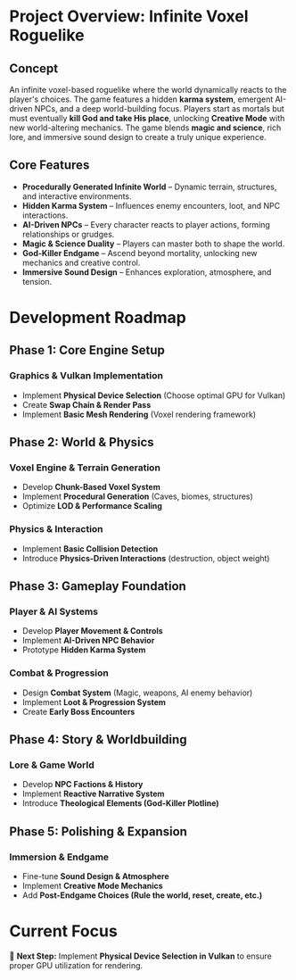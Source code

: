 # **Project Overview: Infinite Voxel Roguelike**

## **Concept**
An infinite voxel-based roguelike where the world dynamically reacts to the player's choices. The game features a hidden **karma system**, emergent AI-driven NPCs, and a deep world-building focus. Players start as mortals but must eventually **kill God and take His place**, unlocking **Creative Mode** with new world-altering mechanics. The game blends **magic and science**, rich lore, and immersive sound design to create a truly unique experience.

## **Core Features**
- **Procedurally Generated Infinite World** – Dynamic terrain, structures, and interactive environments.
- **Hidden Karma System** – Influences enemy encounters, loot, and NPC interactions.
- **AI-Driven NPCs** – Every character reacts to player actions, forming relationships or grudges.
- **Magic & Science Duality** – Players can master both to shape the world.
- **God-Killer Endgame** – Ascend beyond mortality, unlocking new mechanics and creative control.
- **Immersive Sound Design** – Enhances exploration, atmosphere, and tension.

# **Development Roadmap**

## **Phase 1: Core Engine Setup**
### **Graphics & Vulkan Implementation**
- Implement **Physical Device Selection** (Choose optimal GPU for Vulkan)
- Create **Swap Chain & Render Pass**
- Implement **Basic Mesh Rendering** (Voxel rendering framework)

## **Phase 2: World & Physics**
### **Voxel Engine & Terrain Generation**
- Develop **Chunk-Based Voxel System**
- Implement **Procedural Generation** (Caves, biomes, structures)
- Optimize **LOD & Performance Scaling**

### **Physics & Interaction**
- Implement **Basic Collision Detection**
- Introduce **Physics-Driven Interactions** (destruction, object weight)

## **Phase 3: Gameplay Foundation**
### **Player & AI Systems**
- Develop **Player Movement & Controls**
- Implement **AI-Driven NPC Behavior**
- Prototype **Hidden Karma System**

### **Combat & Progression**
- Design **Combat System** (Magic, weapons, AI enemy behavior)
- Implement **Loot & Progression System**
- Create **Early Boss Encounters**

## **Phase 4: Story & Worldbuilding**
### **Lore & Game World**
- Develop **NPC Factions & History**
- Implement **Reactive Narrative System**
- Introduce **Theological Elements (God-Killer Plotline)**

## **Phase 5: Polishing & Expansion**
### **Immersion & Endgame**
- Fine-tune **Sound Design & Atmosphere**
- Implement **Creative Mode Mechanics**
- Add **Post-Endgame Choices (Rule the world, reset, create, etc.)**

# **Current Focus**
🚀 **Next Step:** Implement **Physical Device Selection in Vulkan** to ensure proper GPU utilization for rendering.

